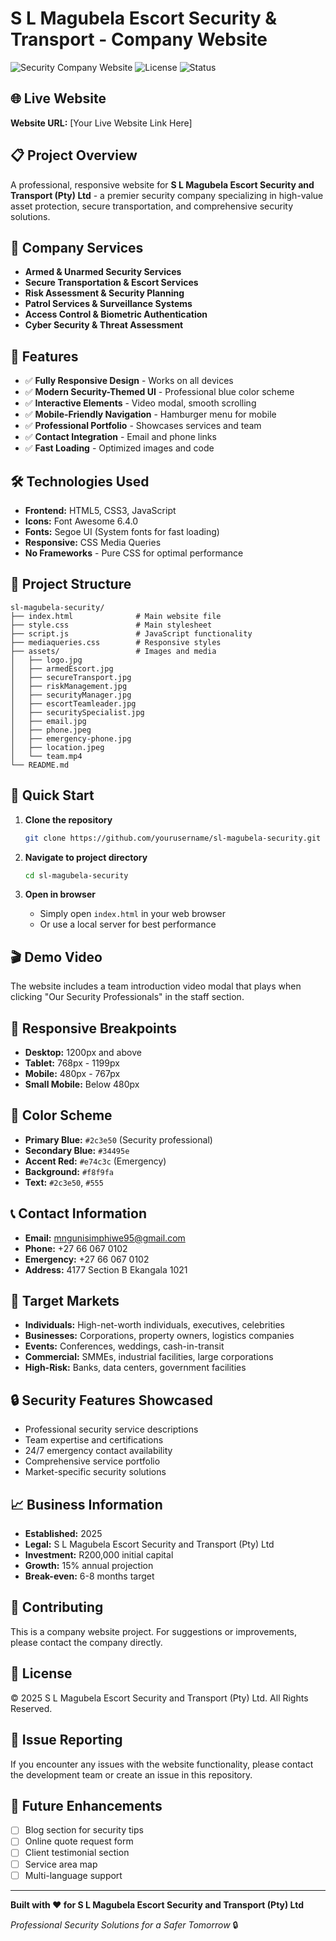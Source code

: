# S L Magubela Escort Security & Transport - Company Website

![Security Company Website](https://img.shields.io/badge/Security-Professional-blue)
![License](https://img.shields.io/badge/License-All%20Rights%20Reserved-red)
![Status](https://img.shields.io/badge/Status-Live-brightgreen)

## 🌐 Live Website
**Website URL:** [Your Live Website Link Here]

## 📋 Project Overview
A professional, responsive website for **S L Magubela Escort Security and Transport (Pty) Ltd** - a premier security company specializing in high-value asset protection, secure transportation, and comprehensive security solutions.

## 🎯 Company Services
- **Armed & Unarmed Security Services**
- **Secure Transportation & Escort Services**
- **Risk Assessment & Security Planning**
- **Patrol Services & Surveillance Systems**
- **Access Control & Biometric Authentication**
- **Cyber Security & Threat Assessment**

## 🎨 Features
- ✅ **Fully Responsive Design** - Works on all devices
- ✅ **Modern Security-Themed UI** - Professional blue color scheme
- ✅ **Interactive Elements** - Video modal, smooth scrolling
- ✅ **Mobile-Friendly Navigation** - Hamburger menu for mobile
- ✅ **Professional Portfolio** - Showcases services and team
- ✅ **Contact Integration** - Email and phone links
- ✅ **Fast Loading** - Optimized images and code

## 🛠️ Technologies Used
- **Frontend:** HTML5, CSS3, JavaScript
- **Icons:** Font Awesome 6.4.0
- **Fonts:** Segoe UI (System fonts for fast loading)
- **Responsive:** CSS Media Queries
- **No Frameworks** - Pure CSS for optimal performance

## 📁 Project Structure
```
sl-magubela-security/
├── index.html              # Main website file
├── style.css               # Main stylesheet
├── script.js               # JavaScript functionality
├── mediaqueries.css        # Responsive styles
├── assets/                 # Images and media
│   ├── logo.jpg
│   ├── armedEscort.jpg
│   ├── secureTransport.jpg
│   ├── riskManagement.jpg
│   ├── securityManager.jpg
│   ├── escortTeamleader.jpg
│   ├── securitySpecialist.jpg
│   ├── email.jpg
│   ├── phone.jpeg
│   ├── emergency-phone.jpg
│   ├── location.jpeg
│   └── team.mp4
└── README.md
```

## 🚀 Quick Start
1. **Clone the repository**
   ```bash
   git clone https://github.com/yourusername/sl-magubela-security.git
   ```

2. **Navigate to project directory**
   ```bash
   cd sl-magubela-security
   ```

3. **Open in browser**
   - Simply open `index.html` in your web browser
   - Or use a local server for best performance

## 🎬 Demo Video
The website includes a team introduction video modal that plays when clicking "Our Security Professionals" in the staff section.

## 📱 Responsive Breakpoints
- **Desktop:** 1200px and above
- **Tablet:** 768px - 1199px
- **Mobile:** 480px - 767px
- **Small Mobile:** Below 480px

## 🎨 Color Scheme
- **Primary Blue:** `#2c3e50` (Security professional)
- **Secondary Blue:** `#34495e`
- **Accent Red:** `#e74c3c` (Emergency)
- **Background:** `#f8f9fa`
- **Text:** `#2c3e50`, `#555`

## 📞 Contact Information
- **Email:** mngunisimphiwe95@gmail.com
- **Phone:** +27 66 067 0102
- **Emergency:** +27 66 067 0102
- **Address:** 4177 Section B Ekangala 1021

## 👥 Target Markets
- **Individuals:** High-net-worth individuals, executives, celebrities
- **Businesses:** Corporations, property owners, logistics companies
- **Events:** Conferences, weddings, cash-in-transit
- **Commercial:** SMMEs, industrial facilities, large corporations
- **High-Risk:** Banks, data centers, government facilities

## 🔒 Security Features Showcased
- Professional security service descriptions
- Team expertise and certifications
- 24/7 emergency contact availability
- Comprehensive service portfolio
- Market-specific security solutions

## 📈 Business Information
- **Established:** 2025
- **Legal:** S L Magubela Escort Security and Transport (Pty) Ltd
- **Investment:** R200,000 initial capital
- **Growth:** 15% annual projection
- **Break-even:** 6-8 months target

## 🤝 Contributing
This is a company website project. For suggestions or improvements, please contact the company directly.

## 📄 License
© 2025 S L Magubela Escort Security and Transport (Pty) Ltd. All Rights Reserved.

## 🐛 Issue Reporting
If you encounter any issues with the website functionality, please contact the development team or create an issue in this repository.

## 🌟 Future Enhancements
- [ ] Blog section for security tips
- [ ] Online quote request form
- [ ] Client testimonial section
- [ ] Service area map
- [ ] Multi-language support

---

**Built with ❤️ for S L Magubela Escort Security and Transport (Pty) Ltd**

*Professional Security Solutions for a Safer Tomorrow* 🔒
